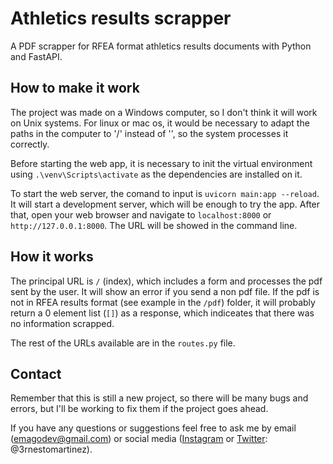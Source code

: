 # Athletics results scrapper

A PDF scrapper for RFEA format athletics results documents with Python and FastAPI.

## How to make it work

The project was made on a Windows computer, so I don't think it will work on Unix systems.
For linux or mac os, it would be necessary to adapt the paths in the computer to '/' instead of
'\', so the system processes it correctly.

Before starting the web app, it is necessary to init the virtual environment using `.\venv\Scripts\activate`
as the dependencies are installed on it.

To start the web server, the comand to input is `uvicorn main:app --reload`.
It will start a development server, which will be enough to try the app.
After that, open your web browser and navigate to `localhost:8000` or `http://127.0.0.1:8000`. The URL will be showed in the command line.

## How it works

The principal URL is `/` (index), which includes a form and processes the pdf sent by the user. It will show an error if you send a non pdf file. If the pdf is not in RFEA results format (see example in the `/pdf`) folder, it will probably return a 0 element list (`[]`) as a response, which indiceates that there was no information scrapped.

The rest of the URLs available are in the `routes.py` file.

## Contact

Remember that this is still a new project, so there will be many bugs and errors, but I'll be working to fix them if the project goes ahead.

If you have any questions or suggestions feel free to ask me by email (emagodev@gmail.com) or social media ([Instagram](https://www.instagram.com/3rnestomartinez/) or [Twitter](https://twitter.com/3rnestomartinez): @3rnestomartinez).
